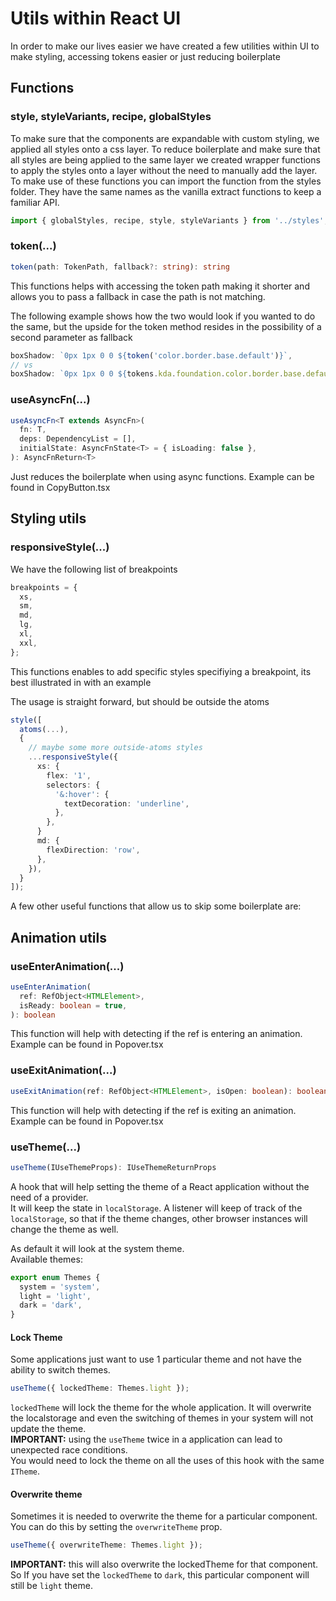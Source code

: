 # Utils within React UI

In order to make our lives easier we have created a few utilities within UI to
make styling, accessing tokens easier or just reducing boilerplate

## Functions

### style, styleVariants, recipe, globalStyles

To make sure that the components are expandable with custom styling, we applied
all styles onto a css layer. To reduce boilerplate and make sure that all styles
are being applied to the same layer we created wrapper functions to apply the
styles onto a layer without the need to manually add the layer. To make use of
these functions you can import the function from the styles folder. They have
the same names as the vanilla extract functions to keep a familiar API.

```ts
import { globalStyles, recipe, style, styleVariants } from '../styles';
```

### token(...)

```ts
token(path: TokenPath, fallback?: string): string
```

This functions helps with accessing the token path making it shorter and allows
you to pass a fallback in case the path is not matching.

The following example shows how the two would look if you wanted to do the same,
but the upside for the token method resides in the possibility of a second
parameter as fallback

```ts
boxShadow: `0px 1px 0 0 ${token('color.border.base.default')}`,
// vs
boxShadow: `0px 1px 0 0 ${tokens.kda.foundation.color.border.base.default}`,
```

### useAsyncFn(...)

```ts
useAsyncFn<T extends AsyncFn>(
  fn: T,
  deps: DependencyList = [],
  initialState: AsyncFnState<T> = { isLoading: false },
): AsyncFnReturn<T>
```

Just reduces the boilerplate when using async functions. Example can be found in
CopyButton.tsx

## Styling utils

### responsiveStyle(...)

We have the following list of breakpoints

```ts
breakpoints = {
  xs,
  sm,
  md,
  lg,
  xl,
  xxl,
};
```

This functions enables to add specific styles specifiying a breakpoint, its best
illustrated in with an example

The usage is straight forward, but should be outside the atoms

```ts
style([
  atoms(...),
  {
    // maybe some more outside-atoms styles
    ...responsiveStyle({
      xs: {
        flex: '1',
        selectors: {
          '&:hover': {
            textDecoration: 'underline',
          },
        },
      }
      md: {
        flexDirection: 'row',
      },
    }),
  }
]);
```

A few other useful functions that allow us to skip some boilerplate are:

## Animation utils

### useEnterAnimation(...)

```ts
useEnterAnimation(
  ref: RefObject<HTMLElement>,
  isReady: boolean = true,
): boolean
```

This function will help with detecting if the ref is entering an animation.
Example can be found in Popover.tsx

### useExitAnimation(...)

```ts
useExitAnimation(ref: RefObject<HTMLElement>, isOpen: boolean): boolean
```

This function will help with detecting if the ref is exiting an animation.
Example can be found in Popover.tsx

### useTheme(...)

```ts
useTheme(IUseThemeProps): IUseThemeReturnProps
```

A hook that will help setting the theme of a React application without the need
of a provider.  
It will keep the state in `localStorage`. A listener will keep of track of the
`localStorage`, so that if the theme changes, other browser instances will
change the theme as well.

As default it will look at the system theme.  
Available themes:

```ts
export enum Themes {
  system = 'system',
  light = 'light',
  dark = 'dark',
}
```

#### Lock Theme

Some applications just want to use 1 particular theme and not have the ability
to switch themes.

```ts
useTheme({ lockedTheme: Themes.light });
```

`lockedTheme` will lock the theme for the whole application. It will overwrite
the localstorage and even the switching of themes in your system will not update
the theme.  
**IMPORTANT:** using the `useTheme` twice in a application can lead to
unexpected race conditions.  
You would need to lock the theme on all the uses of this hook with the same
`ITheme`.

#### Overwrite theme

Sometimes it is needed to overwrite the theme for a particular component. You
can do this by setting the `overwriteTheme` prop.

```ts
useTheme({ overwriteTheme: Themes.light });
```

**IMPORTANT:** this will also overwrite the lockedTheme for that component. So
If you have set the `lockedTheme` to `dark`, this particular component will
still be `light` theme.
